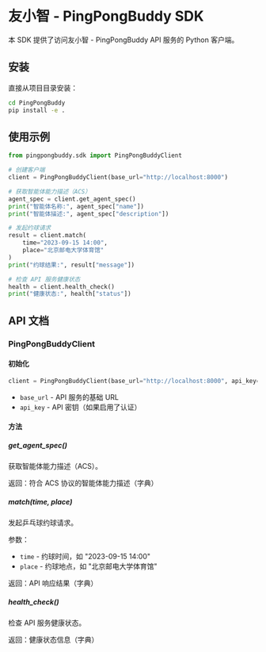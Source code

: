 # 友小智 - PingPongBuddy SDK

本 SDK 提供了访问友小智 - PingPongBuddy API 服务的 Python 客户端。

## 安装

直接从项目目录安装：

```bash
cd PingPongBuddy
pip install -e .
```

## 使用示例

```python
from pingpongbuddy.sdk import PingPongBuddyClient

# 创建客户端
client = PingPongBuddyClient(base_url="http://localhost:8000")

# 获取智能体能力描述（ACS）
agent_spec = client.get_agent_spec()
print("智能体名称:", agent_spec["name"])
print("智能体描述:", agent_spec["description"])

# 发起约球请求
result = client.match(
    time="2023-09-15 14:00",
    place="北京邮电大学体育馆"
)
print("约球结果:", result["message"])

# 检查 API 服务健康状态
health = client.health_check()
print("健康状态:", health["status"])
```

## API 文档

### PingPongBuddyClient

#### 初始化

```python
client = PingPongBuddyClient(base_url="http://localhost:8000", api_key=None)
```

- `base_url` - API 服务的基础 URL
- `api_key` - API 密钥（如果启用了认证）

#### 方法

##### get_agent_spec()

获取智能体能力描述（ACS）。

返回：符合 ACS 协议的智能体能力描述（字典）

##### match(time, place)

发起乒乓球约球请求。

参数：
- `time` - 约球时间，如 "2023-09-15 14:00"
- `place` - 约球地点，如 "北京邮电大学体育馆"

返回：API 响应结果（字典）

##### health_check()

检查 API 服务健康状态。

返回：健康状态信息（字典） 